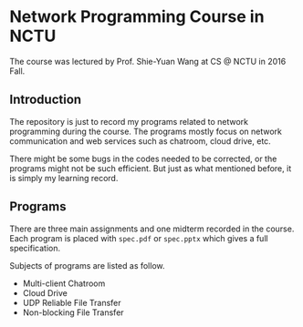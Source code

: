 # Network Programming Course in NCTU
The course was lectured by Prof. Shie-Yuan Wang at CS @ NCTU in 2016 Fall.

## Introduction
The repository is just to record my programs related to network programming during the course. The programs mostly focus on network communication and web services such as chatroom, cloud drive, etc.

There might be some bugs in the codes needed to be corrected, or the programs might not be such efficient. But just as what mentioned before, it is simply my learning record.

## Programs
There are three main assignments and one midterm recorded in the course. Each program is placed with `spec.pdf` or `spec.pptx` which gives a full specification.

Subjects of programs are listed as follow.
* Multi-client Chatroom
* Cloud Drive
* UDP Reliable File Transfer
* Non-blocking File Transfer
